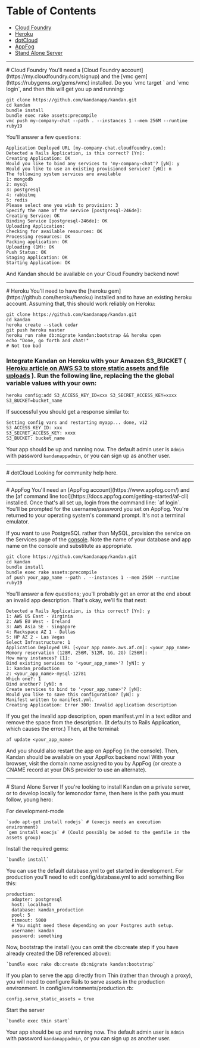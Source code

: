 # Table of Contents
 
* [Cloud Foundry](#cloud-foundry)
* [Heroku](#heroku)
* [dotCloud](#dotcloud)
* [AppFog](#appfog)
* [Stand Alone Server](#standalone-server) 

<hr>
# <a name="cloud-foundry"></a>Cloud Foundry
You'll need a [Cloud Foundry account](https://my.cloudfoundry.com/signup) and the [vmc gem](https://rubygems.org/gems/vmc) installed. Do you `vmc target <cloud foundry host>` and `vmc login`, and then this will get you up and running:

    git clone https://github.com/kandanapp/kandan.git
    cd kandan
    bundle install
    bundle exec rake assets:precompile
    vmc push my-company-chat --path . --instances 1 --mem 256M --runtime ruby19
    
You'll answer a few questions:

    Application Deployed URL [my-company-chat.cloudfoundry.com]: 
    Detected a Rails Application, is this correct? [Yn]: 
    Creating Application: OK
    Would you like to bind any services to 'my-company-chat'? [yN]: y
    Would you like to use an existing provisioned service? [yN]: n
    The following system services are available
    1: mongodb
    2: mysql
    3: postgresql
    4: rabbitmq
    5: redis
    Please select one you wish to provision: 3
    Specify the name of the service [postgresql-246de]: 
    Creating Service: OK
    Binding Service [postgresql-246de]: OK
    Uploading Application:
    Checking for available resources: OK
    Processing resources: OK
    Packing application: OK
    Uploading (1M): OK   
    Push Status: OK
    Staging Application: OK
    Starting Application: OK
    
And Kandan should be available on your Cloud Foundry backend now!

<hr>
# <a name="heroku"></a>Heroku
You'll need to have the [heroku gem](https://github.com/heroku/heroku) installed and to have an existing heroku account. Assuming that, this should work reliably on Heroku:

    git clone https://github.com/kandanapp/kandan.git
    cd kandan
    heroku create --stack cedar
    git push heroku master
    heroku run rake db:migrate kandan:bootstrap && heroku open
    echo "Done, go forth and chat!"
    # Not too bad
    
### Integrate Kandan on Heroku with your Amazon S3_BUCKET ( [Heroku article on AWS S3 to store static assets and file uploads](https://devcenter.heroku.com/articles/s3) ). Run the following line, replacing the the global variable values with your own:

	heroku config:add S3_ACCESS_KEY_ID=xxx S3_SECRET_ACCESS_KEY=xxxx S3_BUCKET=bucket_name

If successful you should get a response similar to:

	Setting config vars and restarting myapp... done, v12
	S3_ACCESS_KEY_ID: xxx
	S3_SECRET_ACCESS_KEY: xxxx
	S3_BUCKET: bucket_name

Your app should be up and running now. The default admin user is `Admin` with password `kandanappadmin`, or you can sign up as another user.

<hr>
# <a name="dotcloud"></a>dotCloud
Looking for community help here.

<hr>
# <a name="appfog"></a>AppFog
You'll need an [AppFog account](https://www.appfog.com/) and the [af command line tool](https://docs.appfog.com/getting-started/af-cli) installed. Once that's all set up, login from the command line: `af login`. You'll be prompted for the username/password you set on AppFog. You're returned to your operating system's command prompt. It's not a terminal emulator.

If you want to use PostgreSQL rather than MySQL, provision the service on the Services page of the [console](https://console.appfog.com). Note the name of your database and app name on the console and substitute as appropriate.

    git clone https://github.com/kandanapp/kandan.git
    cd kandan
    bundle install
    bundle exec rake assets:precompile
    af push your_app_name --path . --instances 1 --mem 256M --runtime ruby19

You'll answer a few questions; you'll probably get an error at the end about an invalid app description. That's okay, we'll fix that next:

    Detected a Rails Application, is this correct? [Yn]: y
    1: AWS US East - Virginia
    2: AWS EU West - Ireland
    3: AWS Asia SE - Singapore
    4: Rackspace AZ 1 - Dallas
    5: HP AZ 2 - Las Vegas
    Select Infrastructure: 1
    Application Deployed URL [<your_app_name>.aws.af.cm]: <your_app_name>
    Memory reservation (128M, 256M, 512M, 1G, 2G) [256M]: 
    How many instances? [1]: 
    Bind existing services to '<your_app_name>'? [yN]: y
    1: kandan_production
    2: <your_app_name>-mysql-12781
    Which one?: 1
    Bind another? [yN]: n
    Create services to bind to '<your_app_name>'? [yN]: 
    Would you like to save this configuration? [yN]: y
    Manifest written to manifest.yml.
    Creating Application: Error 300: Invalid application description

If you get the invalid app description, open manifest.yml in a text editor and remove the space from the description. (It defaults to Rails Application, which causes the error.) Then, at the terminal:

    af update <your_app_name>

And you should also restart the app on AppFog (in the console). Then, Kandan should be available on your AppFox backend now! With your browser, visit the domain name assigned to you by AppFog (or create a CNAME record at your DNS provider to use an alternate).

<hr>
# <a name="standalone-server"></a>Stand Alone Server
If you're looking to install Kandan on a private server, or to develop locally for lemonodor fame, then here is the path you must follow, young hero:

For development-mode
    
    `sudo apt-get install nodejs` # (execjs needs an execution environment)
    `gem install execjs` # (Could possibly be added to the gemfile in the assets group)

Install the required gems:

    `bundle install`

You can use the default database.yml to get started in development. For production you'll need to edit config/database.yml to add something like this:

    production:
      adapter: postgresql
      host: localhost
      database: kandan_production
      pool: 5
      timeout: 5000
      # You might need these depending on your Postgres auth setup.
      username: kandan 
      password: something
 
Now, bootstrap the install (you can omit the db:create step if you have already created the DB referenced above):

    `bundle exec rake db:create db:migrate kandan:bootstrap`

If you plan to serve the app directly from Thin (rather than through a proxy), you will need to configure Rails to serve assets in the production environment. In config/environments/production.rb:
      
    config.serve_static_assets = true
    
Start the server

    `bundle exec thin start`

Your app should be up and running now. The default admin user is `Admin` with password `kandanappadmin`, or you can sign up as another user.